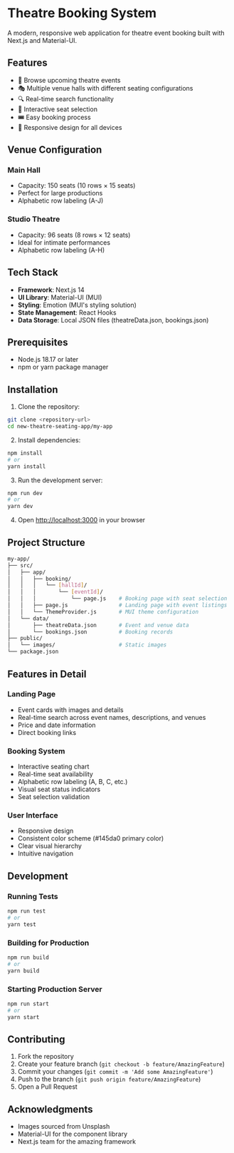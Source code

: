# Theatre Booking System

A modern, responsive web application for theatre event booking built with Next.js and Material-UI.

## Features

- 📅 Browse upcoming theatre events
- 🎭 Multiple venue halls with different seating configurations
- 🔍 Real-time search functionality
- 💺 Interactive seat selection
- 🎟️ Easy booking process
- 📱 Responsive design for all devices

## Venue Configuration

### Main Hall

- Capacity: 150 seats (10 rows × 15 seats)
- Perfect for large productions
- Alphabetic row labeling (A-J)

### Studio Theatre

- Capacity: 96 seats (8 rows × 12 seats)
- Ideal for intimate performances
- Alphabetic row labeling (A-H)

## Tech Stack

- **Framework**: Next.js 14
- **UI Library**: Material-UI (MUI)
- **Styling**: Emotion (MUI's styling solution)
- **State Management**: React Hooks
- **Data Storage**: Local JSON files (theatreData.json, bookings.json)

## Prerequisites

- Node.js 18.17 or later
- npm or yarn package manager

## Installation

1. Clone the repository:

```bash
git clone <repository-url>
cd new-theatre-seating-app/my-app
```

2. Install dependencies:

```bash
npm install
# or
yarn install
```

3. Run the development server:

```bash
npm run dev
# or
yarn dev
```

4. Open [http://localhost:3000](http://localhost:3000) in your browser

## Project Structure

```bash
my-app/
├── src/
│   ├── app/
│   │   ├── booking/
│   │   │   └── [hallId]/
│   │   │       └── [eventId]/
│   │   │           └── page.js    # Booking page with seat selection
│   │   ├── page.js                # Landing page with event listings
│   │   └── ThemeProvider.js       # MUI theme configuration
│   └── data/
│       ├── theatreData.json       # Event and venue data
│       └── bookings.json          # Booking records
├── public/
│   └── images/                    # Static images
└── package.json
```

## Features in Detail

### Landing Page

- Event cards with images and details
- Real-time search across event names, descriptions, and venues
- Price and date information
- Direct booking links

### Booking System

- Interactive seating chart
- Real-time seat availability
- Alphabetic row labeling (A, B, C, etc.)
- Visual seat status indicators
- Seat selection validation

### User Interface

- Responsive design
- Consistent color scheme (#145da0 primary color)
- Clear visual hierarchy
- Intuitive navigation

## Development

### Running Tests

```bash
npm run test
# or
yarn test
```

### Building for Production

```bash
npm run build
# or
yarn build
```

### Starting Production Server

```bash
npm run start
# or
yarn start
```

## Contributing

1. Fork the repository
2. Create your feature branch (`git checkout -b feature/AmazingFeature`)
3. Commit your changes (`git commit -m 'Add some AmazingFeature'`)
4. Push to the branch (`git push origin feature/AmazingFeature`)
5. Open a Pull Request

## Acknowledgments

- Images sourced from Unsplash
- Material-UI for the component library
- Next.js team for the amazing framework
